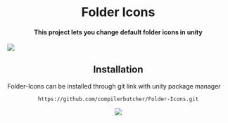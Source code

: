 <h1 align="center">Folder Icons</h1>

<h4 align="center"> This project lets you change default folder icons in unity </h4>
<img src="https://github.com/compilerbutcher/Folder-Icons/assets/97310008/6505017d-5228-43ce-9d02-a574aa1df4ac.png">

<h2 align="center">Installation</h2>

 
Folder-Icons can be installed through git link with unity package manager

<div align="center">

 ```
https://github.com/compilerbutcher/Folder-Icons.git
```
</div>



<div align="center">
<img src="https://github.com/compilerbutcher/Folder-Icons/assets/97310008/c2e32db2-e1ba-4c49-8476-cc98aa536c37.png">
</div>

